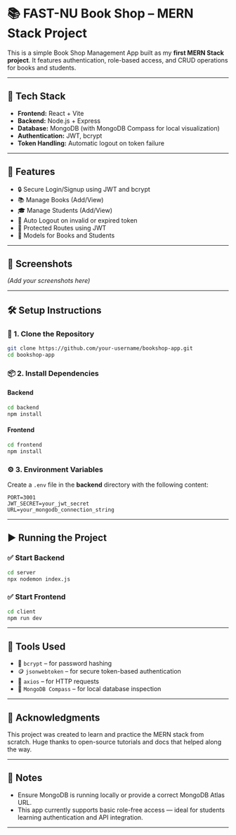 
# 📚 FAST-NU Book Shop – MERN Stack Project

This is a simple Book Shop Management App built as my **first MERN Stack project**. It features authentication, role-based access, and CRUD operations for books and students.

---

## 🚀 Tech Stack

- **Frontend:** React + Vite
- **Backend:** Node.js + Express
- **Database:** MongoDB (with MongoDB Compass for local visualization)
- **Authentication:** JWT, bcrypt
- **Token Handling:** Automatic logout on token failure

---

## 🧠 Features

- 🔒 Secure Login/Signup using JWT and bcrypt
- 📚 Manage Books (Add/View)
- 🎓 Manage Students (Add/View)
- 🧼 Auto Logout on invalid or expired token
- 🧭 Protected Routes using JWT
- 🧩 Models for Books and Students

---

## 📸 Screenshots

*(Add your screenshots here)*

---

## 🛠️ Setup Instructions

### 📁 1. Clone the Repository

```bash
git clone https://github.com/your-username/bookshop-app.git
cd bookshop-app
````

### 📦 2. Install Dependencies

#### Backend

```bash
cd backend
npm install
```

#### Frontend

```bash
cd frontend
npm install
```

### ⚙️ 3. Environment Variables

Create a `.env` file in the **backend** directory with the following content:

```env
PORT=3001
JWT_SECRET=your_jwt_secret
URL=your_mongodb_connection_string
```

---

## ▶️ Running the Project

### ✅ Start Backend

```bash
cd server
npx nodemon index.js
```

### ✅ Start Frontend

```bash
cd client
npm run dev
```

---

## 🧪 Tools Used

* 🔐 `bcrypt` – for password hashing
* 🪙 `jsonwebtoken` – for secure token-based authentication
* 📡 `axios` – for HTTP requests
* 🧭 `MongoDB Compass` – for local database inspection

---

## 🙌 Acknowledgments

This project was created to learn and practice the MERN stack from scratch. Huge thanks to open-source tutorials and docs that helped along the way.

---

## 📌 Notes

* Ensure MongoDB is running locally or provide a correct MongoDB Atlas URL.
* This app currently supports basic role-free access — ideal for students learning authentication and API integration.

---
